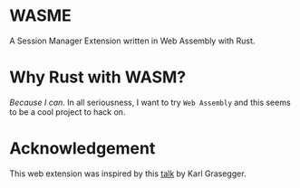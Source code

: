 # WASME

A Session Manager Extension written in Web Assembly with Rust.

# Why Rust with WASM?

_Because I can_. In all seriousness, I want to try `Web Assembly` and this seems
to be a cool project to hack on.

# Acknowledgement

This web extension was inspired by this
[talk](https://www.youtube.com/watch?v=m8DqHZK27X0) by Karl Grasegger.

